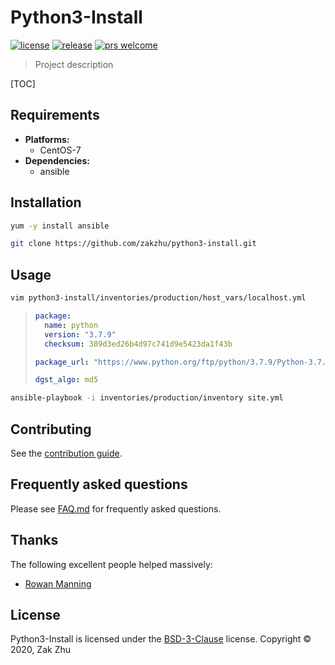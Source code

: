 # Python3-Install

<!-- [![build status][shield-build]][info-build] -->
<!-- [![gitter room][shield-gitter]][info-gitter] -->

[![license][shield-license]][info-license]
[![release][shield-release]][info-release]
[![prs welcome][shield-prs]][info-prs]

> Project description

[TOC]

## Requirements

- **Platforms:**
  - CentOS-7
- **Dependencies:**
  - ansible

## Installation

```bash
yum -y install ansible 
```

```bash
git clone https://github.com/zakzhu/python3-install.git
```

## Usage

```bash
vim python3-install/inventories/production/host_vars/localhost.yml
```

> ```yaml
> package:
>   name: python
>   version: "3.7.9"
>   checksum: 389d3ed26b4d97c741d9e5423da1f43b
> 
> package_url: "https://www.python.org/ftp/python/3.7.9/Python-3.7.9.tar.xz"
> 
> dgst_algo: md5
> ```

```bash
ansible-playbook -i inventories/production/inventory site.yml
```

## Contributing

See the [contribution guide][info-contribute].

## Frequently asked questions

Please see [FAQ.md][info-faq] for frequently asked questions.

## Thanks

The following excellent people helped massively:

- [Rowan Manning](https://rowanmanning.com)

## License

Python3-Install is licensed under the [BSD-3-Clause][info-license] license.
Copyright &copy; 2020, Zak Zhu

[info-build]: https://travis-ci.org/github/zakzhu/python3-install
[info-contribute]: CONTRIBUTING.md
[info-faq]: FAQ.md
[info-gitter]: https://gitter.im/zakzhu/python3-install
[info-license]: LICENSE
[info-release]: https://github.com/zakzhu/python3-install/releases
[info-prs]: https://github.com/zakzhu/python3-install/pulls
[shield-build]: https://img.shields.io/travis/zakzhu/python3-install
[shield-gitter]: https://img.shields.io/gitter/room/zakzhu/python3-install
[shield-license]: https://img.shields.io/github/license/zakzhu/python3-install
[shield-release]: https://img.shields.io/github/v/release/zakzhu/python3-install
[shield-prs]: https://img.shields.io/badge/PRs-welcome-brightgreen
